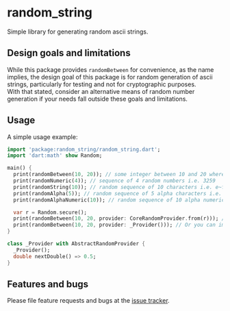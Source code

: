 # random_string

Simple library for generating random ascii strings.  

## Design goals and limitations

While this package provides `randomBetween` for convenience, as the name implies, the design goal of this package 
is for random generation of ascii strings, particularly for testing and not for cryptographic purposes.  
With that stated, consider an alternative means of random number generation if your needs fall outside these goals
and limitations. 

## Usage

A simple usage example:
```dart
import 'package:random_string/random_string.dart';
import 'dart:math' show Random;

main() {
  print(randomBetween(10, 20)); // some integer between 10 and 20 where 0 <= min <= max <= 999999999999999
  print(randomNumeric(4)); // sequence of 4 random numbers i.e. 3259
  print(randomString(10)); // random sequence of 10 characters i.e. e~f93(4l-
  print(randomAlpha(5)); // random sequence of 5 alpha characters i.e. aRztC
  print(randomAlphaNumeric(10)); // random sequence of 10 alpha numeric i.e. aRztC1y32B

  var r = Random.secure();
  print(randomBetween(10, 20, provider: CoreRandomProvider.from(r))); // You can use a provider from Random.
  print(randomBetween(10, 20, provider: _Provider())); // Or you can implement your own.
}

class _Provider with AbstractRandomProvider {
  _Provider();
  double nextDouble() => 0.5;
}
```

## Features and bugs

Please file feature requests and bugs at the [issue tracker][tracker].

[tracker]: https://github.com/damondouglas/random_string.dart/issues
